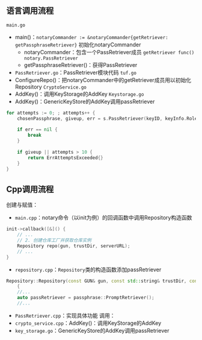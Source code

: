 ## 语言调用流程
`main.go`
- main()：`notaryCommander := &notaryCommander{getRetriever: getPassphraseRetriever}` 初始化notaryCommander
	- notaryCommander：包含一个PassRetriever成员 `getRetriever func() notary.PassRetriever`
	- getPassphraseRetriever()：获得PassRetriever
- `PassRetriever.go`：PassRetriever模块代码
`tuf.go`
- ConfigureRepo()：把notaryCommander中的getRetriever成员用以初始化Repository
`CryptoService.go`
- AddKey()：调用KeyStorage的AddKey
`Keystorage.go`
- AddKey()：GenericKeyStore的AddKey调用passRetriever
```go
for attempts := 0; ; attempts++ {
	chosenPassphrase, giveup, err = s.PassRetriever(keyID, keyInfo.Role.String(), true, attempts)
	
	if err == nil {
		break
	}
	
	if giveup || attempts > 10 {
		return ErrAttemptsExceeded{}
	}
}
```
## Cpp调用流程
创建与赋值：
- `main.cpp`：notary命令（以init为例）的回调函数中调用Repository构造函数
```cpp
init->callback([&]() {
	// ...
	// 2. 创建仓库工厂并获取仓库实例
	Repository repo(gun, trustDir, serverURL);
	// ...
}        
```
- `repository.cpp`：`Repository`类的构造函数添加passRetriever
```cpp
Repository::Repository(const GUN& gun, const std::string& trustDir, const std::string& serverURL)
    {
    //...
    auto passRetriever = passphrase::PromptRetriever();
    //...
```
- `PassRetriever.cpp`：实现具体功能
调用：
- `crypto_service.cpp`：AddKey()：调用KeyStorage的AddKey
- `key_storage.go`：GenericKeyStore的AddKey调用passRetriever
